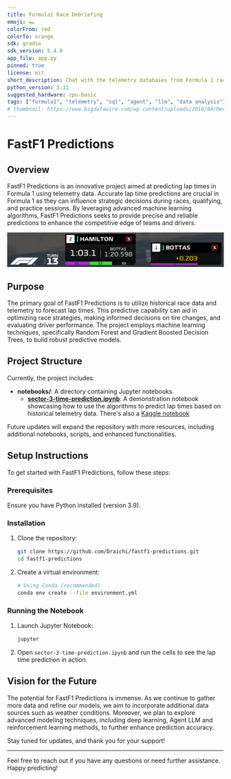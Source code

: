 ```yaml
---
title: Formula1 Race Debriefing
emoji: 🏎️
colorFrom: red
colorTo: orange
sdk: gradio
sdk_version: 5.4.0
app_file: app.py
pinned: true
license: mit
short_description: Chat with the telemetry databases from Formula 1 races
python_version: 3.11
suggested_hardware: cpu-basic
tags: ["formula1", "telemetry", "sql", "agent", "llm", "data analysis"]
# thumbnail: https://www.bigdatawire.com/wp-content/uploads/2018/04/Mercedes_crew_shutterstock_Hafiz-Johari.jpg
---
```


# FastF1 Predictions

## Overview

FastF1 Predictions is an innovative project aimed at predicting lap times in Formula 1 using telemetry data. Accurate lap time predictions are crucial in Formula 1 as they can influence strategic decisions during races, qualifying, and practice sessions. By leveraging advanced machine learning algorithms, FastF1 Predictions seeks to provide precise and reliable predictions to enhance the competitive edge of teams and drivers.

![image](./assets/sector-time.png)

## Purpose

The primary goal of FastF1 Predictions is to utilize historical race data and telemetry to forecast lap times. This predictive capability can aid in optimizing race strategies, making informed decisions on tire changes, and evaluating driver performance. The project employs machine learning techniques, specifically Random Forest and Gradient Boosted Decision Trees, to build robust predictive models.

## Project Structure

Currently, the project includes:

- **notebooks/**: A directory containing Jupyter notebooks.
  - **[sector-3-time-prediction.ipynb](./regression-models/sector-3-time-prediction.ipynb)**: A demonstration notebook showcasing how to use the algorithms to predict lap times based on historical telemetry data. There's also a [Kaggle notebook](https://www.kaggle.com/code/lucasdraichi/hamilton-lap-time-prediction)

Future updates will expand the repository with more resources, including additional notebooks, scripts, and enhanced functionalities.

## Setup Instructions

To get started with FastF1 Predictions, follow these steps:

### Prerequisites

Ensure you have Python installed (version 3.9).

### Installation

1. Clone the repository:

   ```sh
   git clone https://github.com/Draichi/fastf1-predictions.git
   cd fastf1-predictions
   ```

2. Create a virtual environment:

   ```sh
   # Using Conda (recommended)
   conda env create --file environment.yml
   ```

### Running the Notebook

1. Launch Jupyter Notebook:

   ```sh
   jupyter
   ```

2. Open `sector-3-time-prediction.ipynb` and run the cells to see the lap time prediction in action.

## Vision for the Future

The potential for FastF1 Predictions is immense. As we continue to gather more data and refine our models, we aim to incorporate additional data sources such as weather conditions. Moreover, we plan to explore advanced modeling techniques, including deep learning, Agent LLM and reinforcement learning methods, to further enhance prediction accuracy.

Stay tuned for updates, and thank you for your support!

---

Feel free to reach out if you have any questions or need further assistance. Happy predicting!
